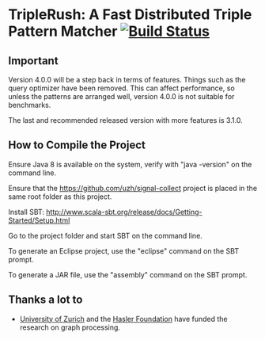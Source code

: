 TripleRush: A Fast Distributed Triple Pattern Matcher [![Build Status](https://travis-ci.org/uzh/triplerush.svg?branch=master)](https://travis-ci.org/uzh/triplerush/branches)
=====================================================

Important
---------
Version 4.0.0 will be a step back in terms of features. Things such as the query optimizer have been removed.
This can affect performance, so unless the patterns are arranged well, version 4.0.0 is not suitable for benchmarks.

The last and recommended released version with more features is 3.1.0.

How to Compile the Project
--------------------------
Ensure Java 8 is available on the system, verify with "java -version" on the command line.

Ensure that the https://github.com/uzh/signal-collect project is placed in the same root folder as this project. 

Install SBT: http://www.scala-sbt.org/release/docs/Getting-Started/Setup.html

Go to the project folder and start SBT on the command line.

To generate an Eclipse project, use the "eclipse" command on the SBT prompt.

To generate a JAR file, use the "assembly" command on the SBT prompt.

Thanks a lot to
---------------
* [University of Zurich](http://www.ifi.uzh.ch/ddis.html) and the [Hasler Foundation](http://www.haslerstiftung.ch/en/home) have funded the research on graph processing.
